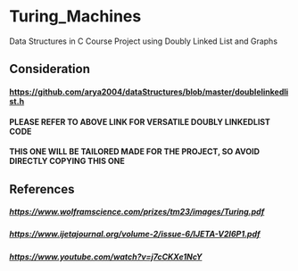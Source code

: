 # Turing_Machines
Data Structures in C Course Project using Doubly Linked List and Graphs
## Consideration
#### https://github.com/arya2004/dataStructures/blob/master/doublelinkedlist.h
#### PLEASE REFER TO ABOVE LINK FOR VERSATILE DOUBLY LINKEDLIST CODE
#### THIS ONE WILL BE TAILORED MADE FOR THE PROJECT, SO AVOID DIRECTLY COPYING THIS ONE

## References

##### https://www.wolframscience.com/prizes/tm23/images/Turing.pdf
##### https://www.ijetajournal.org/volume-2/issue-6/IJETA-V2I6P1.pdf
##### https://www.youtube.com/watch?v=j7cCKXe1NcY